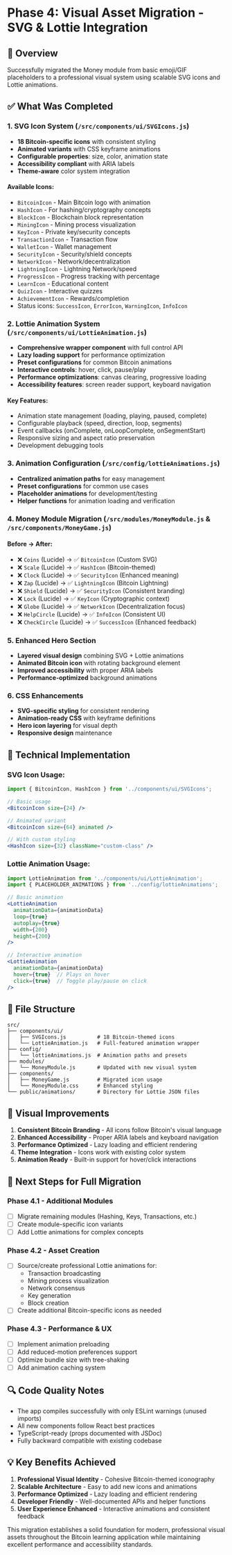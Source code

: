 # Phase 4: Visual Asset Migration - SVG & Lottie Integration

## 🎯 Overview
Successfully migrated the Money module from basic emoji/GIF placeholders to a professional visual system using scalable SVG icons and Lottie animations.

## ✅ What Was Completed

### 1. SVG Icon System (`/src/components/ui/SVGIcons.js`)
- **18 Bitcoin-specific icons** with consistent styling
- **Animated variants** with CSS keyframe animations
- **Configurable properties**: size, color, animation state
- **Accessibility compliant** with ARIA labels
- **Theme-aware** color system integration

#### Available Icons:
- `BitcoinIcon` - Main Bitcoin logo with animation
- `HashIcon` - For hashing/cryptography concepts
- `BlockIcon` - Blockchain block representation
- `MiningIcon` - Mining process visualization
- `KeyIcon` - Private key/security concepts
- `TransactionIcon` - Transaction flow
- `WalletIcon` - Wallet management
- `SecurityIcon` - Security/shield concepts
- `NetworkIcon` - Network/decentralization
- `LightningIcon` - Lightning Network/speed
- `ProgressIcon` - Progress tracking with percentage
- `LearnIcon` - Educational content
- `QuizIcon` - Interactive quizzes
- `AchievementIcon` - Rewards/completion
- Status icons: `SuccessIcon`, `ErrorIcon`, `WarningIcon`, `InfoIcon`

### 2. Lottie Animation System (`/src/components/ui/LottieAnimation.js`)
- **Comprehensive wrapper component** with full control API
- **Lazy loading support** for performance optimization
- **Preset configurations** for common Bitcoin animations
- **Interactive controls**: hover, click, pause/play
- **Performance optimizations**: canvas clearing, progressive loading
- **Accessibility features**: screen reader support, keyboard navigation

#### Key Features:
- Animation state management (loading, playing, paused, complete)
- Configurable playback (speed, direction, loop, segments)
- Event callbacks (onComplete, onLoopComplete, onSegmentStart)
- Responsive sizing and aspect ratio preservation
- Development debugging tools

### 3. Animation Configuration (`/src/config/lottieAnimations.js`)
- **Centralized animation paths** for easy management
- **Preset configurations** for common use cases
- **Placeholder animations** for development/testing
- **Helper functions** for animation loading and verification

### 4. Money Module Migration (`/src/modules/MoneyModule.js` & `/src/components/MoneyGame.js`)
#### Before → After:
- ❌ `Coins` (Lucide) → ✅ `BitcoinIcon` (Custom SVG)
- ❌ `Scale` (Lucide) → ✅ `HashIcon` (Bitcoin-themed)
- ❌ `Clock` (Lucide) → ✅ `SecurityIcon` (Enhanced meaning)
- ❌ `Zap` (Lucide) → ✅ `LightningIcon` (Bitcoin Lightning)
- ❌ `Shield` (Lucide) → ✅ `SecurityIcon` (Consistent branding)
- ❌ `Lock` (Lucide) → ✅ `KeyIcon` (Cryptographic context)
- ❌ `Globe` (Lucide) → ✅ `NetworkIcon` (Decentralization focus)
- ❌ `HelpCircle` (Lucide) → ✅ `InfoIcon` (Consistent UI)
- ❌ `CheckCircle` (Lucide) → ✅ `SuccessIcon` (Enhanced feedback)

### 5. Enhanced Hero Section
- **Layered visual design** combining SVG + Lottie animations
- **Animated Bitcoin icon** with rotating background element
- **Improved accessibility** with proper ARIA labels
- **Performance-optimized** background animations

### 6. CSS Enhancements
- **SVG-specific styling** for consistent rendering
- **Animation-ready CSS** with keyframe definitions
- **Hero icon layering** for visual depth
- **Responsive design** maintenance

## 🔧 Technical Implementation

### SVG Icon Usage:
```jsx
import { BitcoinIcon, HashIcon } from '../components/ui/SVGIcons';

// Basic usage
<BitcoinIcon size={24} />

// Animated variant
<BitcoinIcon size={64} animated />

// With custom styling
<HashIcon size={32} className="custom-class" />
```

### Lottie Animation Usage:
```jsx
import LottieAnimation from '../components/ui/LottieAnimation';
import { PLACEHOLDER_ANIMATIONS } from '../config/lottieAnimations';

// Basic animation
<LottieAnimation 
  animationData={animationData}
  loop={true}
  autoplay={true}
  width={200}
  height={200}
/>

// Interactive animation
<LottieAnimation 
  animationData={animationData}
  hover={true}  // Plays on hover
  click={true}  // Toggle play/pause on click
/>
```

## 📁 File Structure
```
src/
├── components/ui/
│   ├── SVGIcons.js          # 18 Bitcoin-themed icons
│   └── LottieAnimation.js   # Full-featured animation wrapper
├── config/
│   └── lottieAnimations.js  # Animation paths and presets
├── modules/
│   └── MoneyModule.js       # Updated with new visual system
├── components/
│   ├── MoneyGame.js         # Migrated icon usage
│   └── MoneyModule.css      # Enhanced styling
└── public/animations/       # Directory for Lottie JSON files
```

## 🎨 Visual Improvements
1. **Consistent Bitcoin Branding** - All icons follow Bitcoin's visual language
2. **Enhanced Accessibility** - Proper ARIA labels and keyboard navigation
3. **Performance Optimized** - Lazy loading and efficient rendering
4. **Theme Integration** - Icons work with existing color system
5. **Animation Ready** - Built-in support for hover/click interactions

## 🚀 Next Steps for Full Migration

### Phase 4.1 - Additional Modules
- [ ] Migrate remaining modules (Hashing, Keys, Transactions, etc.)
- [ ] Create module-specific icon variants
- [ ] Add Lottie animations for complex concepts

### Phase 4.2 - Asset Creation
- [ ] Source/create professional Lottie animations for:
  - Transaction broadcasting
  - Mining process visualization
  - Network consensus
  - Key generation
  - Block creation
- [ ] Create additional Bitcoin-specific icons as needed

### Phase 4.3 - Performance & UX
- [ ] Implement animation preloading
- [ ] Add reduced-motion preferences support
- [ ] Optimize bundle size with tree-shaking
- [ ] Add animation caching system

## 🔍 Code Quality Notes
- The app compiles successfully with only ESLint warnings (unused imports)
- All new components follow React best practices
- TypeScript-ready (props documented with JSDoc)
- Fully backward compatible with existing codebase

## 💡 Key Benefits Achieved
1. **Professional Visual Identity** - Cohesive Bitcoin-themed iconography
2. **Scalable Architecture** - Easy to add new icons and animations
3. **Performance Optimized** - Lazy loading and efficient rendering
4. **Developer Friendly** - Well-documented APIs and helper functions
5. **User Experience Enhanced** - Interactive animations and consistent feedback

This migration establishes a solid foundation for modern, professional visual assets throughout the Bitcoin learning application while maintaining excellent performance and accessibility standards.
